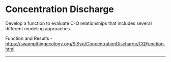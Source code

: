 Concentration Discharge
================

Develop a function to evaluate C-Q relationships that includes several
different modeling approaches.

Function and Results -
<https://swampthingecology.org/SiSyn/ConcentrationDischarge/CQFunction.html>

------------------------------------------------------------------------
